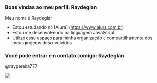 ### Boas vindas ao meu perfil: Raydeglan
Meu nome é Raydeglan 
- Estou estudando no [Alura] (https://www.alura.com.br)
- Estou me desenvolvendo na linguagem JavaScript
- Utilizo esse espaço para minha organização e compartilhamento dos meus projetos desenvolvidos

### Você pode entrar em contato comigo: Raydeglan

 @raypereira777

![](https://media1.tenor.com/m/ZQndYO4NwBcAAAAC/gojo-satoru.gif)
